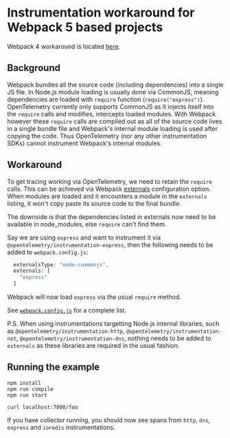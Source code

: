 # Instrumentation workaround for Webpack 5 based projects

Webpack 4 workaround is located [here](signalfx/splunk-otel-js-webpack-workaround/tree/webpack4).

## Background

Webpack bundles all the source code (including dependencies) into a single JS file. In Node.js module loading is usually done via CommonJS, meaning dependencies are loaded with `require` function (`require("express")`). OpenTelemetry currently only supports CommonJS as it injects itself into the `require` calls and modifies, intercepts loaded modules. With Webpack however these `require` calls are compiled out as all of the source code lives in a single bundle file and Webpack's internal module loading is used after copying the code. Thus OpenTelemetry (nor any other instrumentation SDKs) cannot instrument Webpack's internal modules.

## Workaround

To get tracing working via OpenTelemetry, we need to retain the `require` calls. This can be achieved via Webpack [externals](https://webpack.js.org/configuration/externals/) configuration option. When modules are loaded and it encounters a module in the `externals` listing, it won't copy paste its source code to the final bundle.

The downside is that the dependencies listed in externals now need to be available in node_modules, else `require` can't find them.

Say we are using `express` and want to instrument it via `@opentelemetry/instrumentation-express`, then the following needs to be added to `webpack.config.js`:
```js
  externalsType: "node-commonjs",
  externals: [
    "express"
  ]
```

Webpack will now load `express` via the usual `require` method.


See [`webpack.config.js`](./webpack.config.js) for a complete list.


P.S. When using instrumentations targetting Node.js internal libraries, such as `@opentelemetry/instrumentation-http`, `@opentelemetry/instrumentation-net`, `@opentelemetry/instrumentation-dns`, nothing needs to be added to `externals` as these libraries are required in the usual fashion.

## Running the example

```
npm install
npm run compile
npm run start

curl localhost:7000/foo
```

If you have collector running, you should now see spans from `http`, `dns`, `express` and `ioredis` instrumentations.
